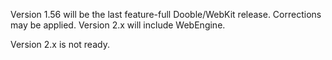 Version 1.56 will be the last feature-full Dooble/WebKit release. Corrections may be applied.
Version 2.x will include WebEngine.

Version 2.x is not ready.

